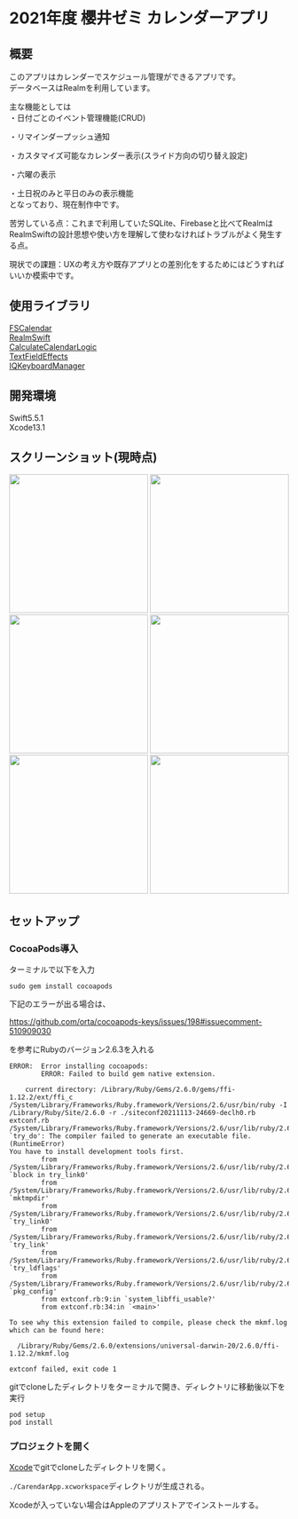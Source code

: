 # 2021年度 櫻井ゼミ カレンダーアプリ

## 概要
このアプリはカレンダーでスケジュール管理ができるアプリです。   
データベースはRealmを利用しています。  
  
主な機能としては  
・日付ごとのイベント管理機能(CRUD)  

・リマインダープッシュ通知  

・カスタマイズ可能なカレンダー表示(スライド方向の切り替え設定)  
  
・六曜の表示  

・土日祝のみと平日のみの表示機能    
となっており、現在制作中です。  
  
苦労している点：これまで利用していたSQLite、Firebaseと比べてRealmはRealmSwiftの設計思想や使い方を理解して使わなければトラブルがよく発生する点。  
  
現状での課題：UXの考え方や既存アプリとの差別化をするためにはどうすればいいか模索中です。  
  
## 使用ライブラリ  
[FSCalendar](https://github.com/WenchaoD/FSCalendar)  
[RealmSwift](https://github.com/realm/realm-cocoa)  
[CalculateCalendarLogic](https://github.com/fumiyasac/handMadeCalendarAdvance)  
[TextFieldEffects](https://github.com/raulriera/TextFieldEffects)  
[IQKeyboardManager](https://github.com/hackiftekhar/IQKeyboardManager)  

  
## 開発環境  
Swift5.5.1  
Xcode13.1  
  
## スクリーンショット(現時点)  
<img src="https://user-images.githubusercontent.com/65600700/145943313-3aa8cf27-e7bd-421d-9562-df8ce8497967.PNG" width="250px">  <img src="https://user-images.githubusercontent.com/65600700/145943296-6477b342-b98d-4bfd-b85e-35303f7515b5.PNG" width="250px"> <img src="https://user-images.githubusercontent.com/65600700/145943310-757790e5-cb13-482e-9ff9-bad71c3fa963.PNG" width="250px"> <img src="https://user-images.githubusercontent.com/65600700/145943673-7c6222d5-dd9a-4e72-a77d-de806a07acdb.PNG" width="250px"> <img src="https://user-images.githubusercontent.com/65600700/145768122-10364383-055f-42d6-b882-87455aa5add6.PNG" width="250px"> <img src="https://user-images.githubusercontent.com/65600700/145768595-1564663f-d567-4a3a-9a24-2aa2cf390f7e.PNG" width="250px">  
  
  




## セットアップ

### CocoaPods導入

ターミナルで以下を入力

```
sudo gem install cocoapods
```

下記のエラーが出る場合は、

https://github.com/orta/cocoapods-keys/issues/198#issuecomment-510909030

を参考にRubyのバージョン2.6.3を入れる

```
ERROR:  Error installing cocoapods:
        ERROR: Failed to build gem native extension.

    current directory: /Library/Ruby/Gems/2.6.0/gems/ffi-1.12.2/ext/ffi_c
/System/Library/Frameworks/Ruby.framework/Versions/2.6/usr/bin/ruby -I /Library/Ruby/Site/2.6.0 -r ./siteconf20211113-24669-declh0.rb extconf.rb
/System/Library/Frameworks/Ruby.framework/Versions/2.6/usr/lib/ruby/2.6.0/mkmf.rb:467:in `try_do': The compiler failed to generate an executable file. (RuntimeError)
You have to install development tools first.
        from /System/Library/Frameworks/Ruby.framework/Versions/2.6/usr/lib/ruby/2.6.0/mkmf.rb:546:in `block in try_link0'
        from /System/Library/Frameworks/Ruby.framework/Versions/2.6/usr/lib/ruby/2.6.0/tmpdir.rb:93:in `mktmpdir'
        from /System/Library/Frameworks/Ruby.framework/Versions/2.6/usr/lib/ruby/2.6.0/mkmf.rb:543:in `try_link0'
        from /System/Library/Frameworks/Ruby.framework/Versions/2.6/usr/lib/ruby/2.6.0/mkmf.rb:570:in `try_link'
        from /System/Library/Frameworks/Ruby.framework/Versions/2.6/usr/lib/ruby/2.6.0/mkmf.rb:672:in `try_ldflags'
        from /System/Library/Frameworks/Ruby.framework/Versions/2.6/usr/lib/ruby/2.6.0/mkmf.rb:1832:in `pkg_config'
        from extconf.rb:9:in `system_libffi_usable?'
        from extconf.rb:34:in `<main>'

To see why this extension failed to compile, please check the mkmf.log which can be found here:

  /Library/Ruby/Gems/2.6.0/extensions/universal-darwin-20/2.6.0/ffi-1.12.2/mkmf.log

extconf failed, exit code 1
```

gitでcloneしたディレクトリをターミナルで開き、ディレクトリに移動後以下を実行

```
pod setup
pod install
```

### プロジェクトを開く

[Xcode](https://developer.apple.com/jp/xcode/)でgitでcloneしたディレクトリを開く。

`./CarendarApp.xcworkspace`ディレクトリが生成される。

Xcodeが入っていない場合はAppleのアプリストアでインストールする。
